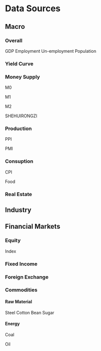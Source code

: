 # Data Sources

## Macro

### Overall
GDP
Employment
Un-employment
Population

### Yield Curve

### Money Supply
M0

M1

M2

SHEHUIRONGZI
### Production

PPI

PMI



### Consuption

CPI

Food

### Real Estate

## Industry





## Financial Markets

### Equity
Index

### Fixed Income

### Foreign Exchange

### Commodities
#### Raw Material
Steel
Cotton
Bean
Sugar

#### Energy

Coal

Oil